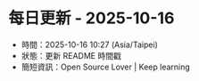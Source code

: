 # 每日更新 - 2025-10-16

- 時間：2025-10-16 10:27 (Asia/Taipei)
- 狀態：更新 README 時間戳
- 簡短資訊：Open Source Lover | Keep learning
